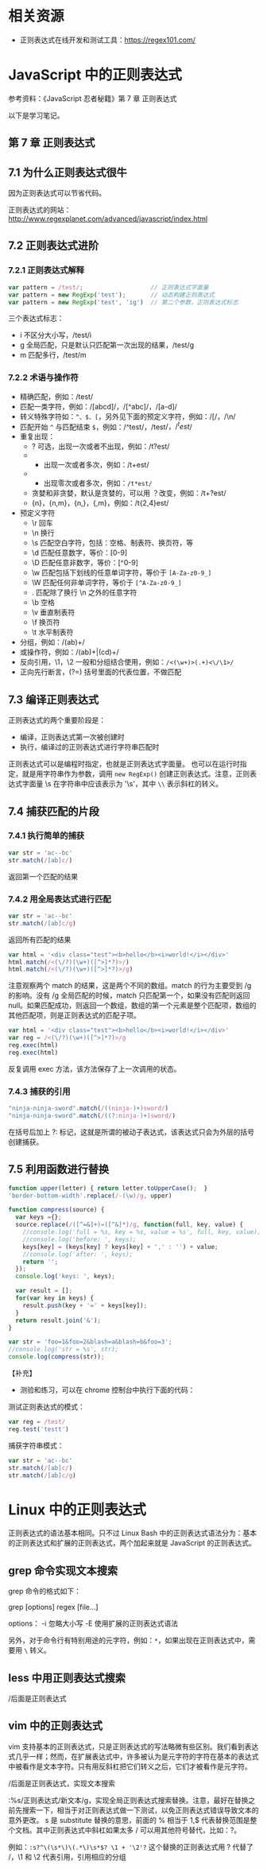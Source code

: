 # 相关资源

- 正则表达式在线开发和测试工具：https://regex101.com/

# JavaScript 中的正则表达式

参考资料：《JavaScript 忍者秘籍》第 7 章 正则表达式

以下是学习笔记。

## 第 7 章 正则表达式

## 7.1 为什么正则表达式很牛

因为正则表达式可以节省代码。

正则表达式的网站：http://www.regexplanet.com/advanced/javascript/index.html

## 7.2 正则表达式进阶

### 7.2.1 正则表达式解释

```javascript
var pattern = /test/;                   // 正则表达式字面量
var pattern = new RegExp('test');       // 动态构建正则表达式
var pattern = new RegExp('test', 'ig')  // 第二个参数，正则表达式标志
```

三个表达式标志：

- i 不区分大小写，/test/i
- g 全局匹配，只是默认只匹配第一次出现的结果，/test/g
- m 匹配多行，/test/m

### 7.2.2 术语与操作符

- 精确匹配，例如：/test/
- 匹配一类字符，例如：/[abcd]/，/[^abc]/，/[a-d]/
- 转义特殊字符如：`^、$、[`，另外见下面的预定义字符，例如：/\[/，/\n/
- 匹配开始 `^` 与匹配结束 `$`，例如：/^test/，/test$/，/^test$/
- 重复出现：
  - ? 可选，出现一次或者不出现，例如：/t?est/  
  - + 出现一次或者多次，例如：/t+est/
  - * 出现零次或者多次，例如：`/t*est/`
  - 贪婪和非贪婪，默认是贪婪的，可以用 ？改变，例如：/t+?est/
  - {n}，{n,m}，{n,}，{,m}，例如：/t{2,4}est/
- 预定义字符
  - \r 回车
  - \n 换行
  - \s 匹配空白字符，包括：空格、制表符、换页符，等
  - \d 匹配任意数字，等价：[0-9]
  - \D 匹配任意非数字，等价：[^0-9]
  - \w 匹配包括下划线的任意单词字符，等价于 `[A-Za-z0-9_]`
  - \W 匹配任何非单词字符，等价于 `[^A-Za-z0-9_]`
  - .  匹配除了换行 \n 之外的任意字符
  - \b 空格
  - \v 垂直制表符
  - \f 换页符
  - \t 水平制表符
- 分组，例如：/(ab)+/
- 或操作符，例如：/(ab)+|(cd)+/
- 反向引用，\1，\2 一般和分组结合使用，例如：`/<(\w+)>(.+)<\/\1>/`
- 正向先行断言，(?=) 括号里面的代表位置，不做匹配

## 7.3 编译正则表达式

正则表达式的两个重要阶段是：
- 编译，正则表达式第一次被创建时
- 执行，编译过的正则表达式进行字符串匹配时

正则表达式可以是编程时指定，也就是正则表达式字面量。
也可以在运行时指定，就是用字符串作为参数，调用 `new RegExp()` 创建正则表达式。注意，正则表达式字面量 \s 在字符串中应该表示为 '\\s'，其中 `\\` 表示斜杠的转义。

## 7.4 捕获匹配的片段

### 7.4.1 执行简单的捕获

```javascript
var str = 'ac--bc'
str.match(/[ab]c/)
```
返回第一个匹配的结果

### 7.4.2 用全局表达式进行匹配

```javascript
var str = 'ac--bc'
str.match(/[ab]c/g)
```
返回所有匹配的结果

```javascript
var html = '<div class="test"><b>hello</b><i>world!</i></div>'
html.match(/<(\/?)(\w+)([^>]*?)>/)
html.match(/<(\/?)(\w+)([^>]*?)>/g)
```

注意观察两个 match 的结果，这是两个不同的数组。match 的行为主要受到 /g 的影响。没有 /g 全局匹配的时候，match 只匹配第一个，如果没有匹配则返回 null。如果匹配成功，则返回一个数组，数组的第一个元素是整个匹配项，数组的其他匹配项，则是正则表达式的匹配子项。

```javascript
var html = '<div class="test"><b>hello</b><i>world!</i></div>'
var reg = /<(\/?)(\w+)([^>]*?)>/g
reg.exec(html)
reg.exec(html)
```
反复调用 exec 方法，该方法保存了上一次调用的状态。

### 7.4.3 捕获的引用

```javascript
"ninja-ninja-sword".match(/((ninja-)+)sword/)
"ninja-ninja-sword".match(/((?:ninja-)+)sword/)
```
在括号后加上 ?: 标记，这就是所谓的被动子表达式，该表达式只会为外层的括号创建捕获。

## 7.5 利用函数进行替换

```javascript
function upper(letter) { return letter.toUpperCase();  }
'border-bottom-width'.replace(/-(\w)/g, upper)
```

```javascript
function compress(source) {
  var keys ={};
  source.replace(/([^=&]+)=([^&]*)/g, function(full, key, value) {
    //console.log('full = %s, key = %s, value = %s', full, key, value);
    //console.log('before: ', keys);
    keys[key] = (keys[key] ? keys[key] + ',' : '') + value;
    //console.log('after: ', keys);
    return '';
  });
  console.log('keys: ', keys);

  var result = [];
  for(var key in keys) {
    result.push(key + '=' + keys[key]);
  }
  return result.join('&');
}

var str = 'foo=1&foo=2&blash=a&blash=b&foo=3';
//console.log('str = %s', str);
console.log(compress(str));
```


【补充】  
- 测验和练习，可以在 chrome 控制台中执行下面的代码：

测试正则表达式的模式：
```javascript
var reg = /test/
reg.test('testt')
```

捕获字符串模式：
```javascript
var str = 'ac--bc'
str.match(/[ab]c/)
str.match(/[ab]c/g)
```

# Linux 中的正则表达式

正则表达式的语法基本相同。只不过 Linux Bash 中的正则表达式语法分为：基本的正则表达式和扩展的正则表达式，两个加起来就是 JavaScript 的正则表达式。

## grep 命令实现文本搜索

grep 命令的格式如下：

grep [options] regex [file...]

options：
-i 忽略大小写
-E 使用扩展的正则表达式语法

另外，对于命令行有特别用途的元字符，例如：`*`，如果出现在正则表达式中，需要用 `\` 转义。

## less 中用正则表达式搜索

/后面是正则表达式

## vim 中的正则表达式

vim 支持基本的正则表达式，只是正则表达式的写法略微有些区别。我们看到表达式几乎一样；然而，在扩展表达式中，许多被认为是元字符的字符在基本的表达式中被看作是文本字符。只有用反斜杠把它们转义之后，它们才被看作是元字符。

/后面是正则表达式，实现文本搜索

:%s/正则表达式/新文本/g，实现全局正则表达式搜索替换。注意，最好在替换之前先搜索一下，相当于对正则表达式做一下测试，以免正则表达式错误导致文本的意外更改。
s 是 substitute 替换的意思，前面的 % 相当于 1,$ 代表替换范围是整个文档。其中正则表达式中斜杠如果太多 / 可以用其他符号替代，比如：?。

例如：`:s?^\(\s*\)\(.*\)\s*$? \1 + '\2'?` 这个替换的正则表达式用 ? 代替了 /，\1 和 \2 代表引用，引用相应的分组


